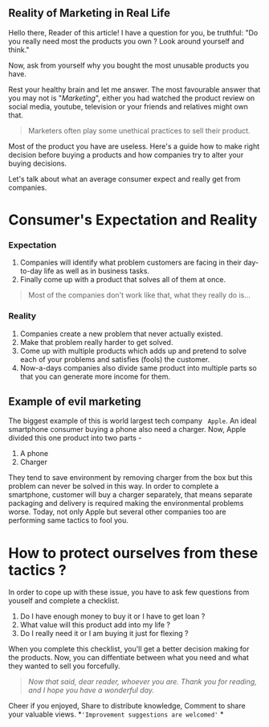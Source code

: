 ## Reality of Marketing in Real Life

Hello there, Reader of this article! I have a question for you, be truthful: "Do you really need most the products you own ? Look around yourself and think."

Now, ask from yourself why you bought the most unusable products you have. 

Rest your healthy brain and let me answer. The most favourable answer that you may not is "*Marketing*", either you had watched the product review on social media, youtube, television or your friends and relatives might own that.

> Marketers often play some unethical practices to sell their product.

Most of the product you have are useless. Here's a guide how to make right decision before buying a products and how companies try to alter your buying decisions.

Let's talk about what an average consumer expect and really get from companies. 


# Consumer's Expectation and Reality

### Expectation
1. Companies will identify what problem customers are facing in their day-to-day life as well as in business tasks.
2. Finally come up with a product that solves all of them at once.

> Most of the companies don't work like that, what they really do is...

### Reality
1. Companies create a new problem that never actually existed.
2. Make that problem really harder to get solved.
3. Come up with multiple products which adds up and pretend to solve each of your problems and satisfies (fools) the customer.
4. Now-a-days companies also divide same product into multiple parts so that you can generate more income for them.

## Example of evil marketing
The biggest example of this is world largest tech company ``` Apple```. 
An ideal smartphone consumer buying a phone also need a charger. Now, Apple divided this one product into two parts -
1. A phone
2. Charger

They tend to save environment by removing charger from the box but this problem can never be solved in this way. In order to complete a smartphone, customer will buy a charger separately, that means separate packaging and delivery is required making the environmental problems worse.
Today, not only Apple but several other companies too are performing same tactics to fool you. 

# How to protect ourselves from these tactics ?

In order to cope up with these issue, you have to ask few questions from youself and complete a checklist.

1. Do I have enough money to buy it or I have to get loan ?
2. What value will this product  add into my life ? 
3. Do I really need it or I am buying it just for flexing ?

When you complete this checklist, you'll get a better decision making for the products. Now, you can diffentiate between what you need and what they wanted to sell you forcefully.


> *Now that said, dear reader, whoever you are. Thank you for reading, and I hope you have a wonderful day.*

Cheer if you enjoyed, Share to distribute knowledge, Comment to share your valuable views. *```'Improvement suggestions are welcomed'``` *
